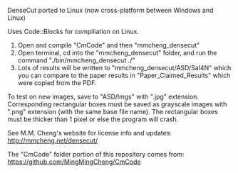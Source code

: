 DenseCut ported to Linux (now cross-platform between Windows and Linux)

Uses Code::Blocks for compiliation on Linux.
1. Open and compile "CmCode" and then "mmcheng_densecut"
2. Open terminal, cd into the "mmcheng_densecut" folder, and run the command "./bin/mmcheng_densecut ./"
3. Lots of results will be written to "mmcheng_densecut/ASD/Sal4N" which you can compare to the paper results in "Paper_Claimed_Results" which were copied from the PDF.

To test on new images, save to "ASD/Imgs" with ".jpg" extension. Corresponding rectangular boxes must be saved as grayscale images with ".png" extension (with the same base file name). The rectangular boxes must be thicker than 1 pixel or else the program will crash.

See M.M. Cheng's website for license info and updates:
http://mmcheng.net/densecut/

The "CmCode" folder portion of this repository comes from:
https://github.com/MingMingCheng/CmCode
